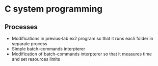 # C system programming
## Processes
* Modifications in previus-lab ex2 program so that it runs each folder in separate process
* Simple batch-commands interpterer
* Modification of batch-commands interpterer so that it measures time and set resources limits 

